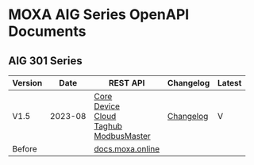 # MOXA AIG Series OpenAPI Documents

## AIG 301 Series
| Version | Date | REST API  | Changelog | Latest |
|  ----  | ----  | ----  | ----  | ----  |
| V1.5| 2023-08 | [Core](https://TPE-TIGER.github.io/AIG301/V1.5/core/#)<br />[Device](https://TPE-TIGER.github.io/AIG301/V1.5/device/#)<br />[Cloud](https://TPE-TIGER.github.io/AIG301/V1.5/cloud/#)<br />[Taghub](https://TPE-TIGER.github.io/AIG301/V1.5/taghub/#)<br />[ModbusMaster](https://TPE-TIGER.github.io/AIG301/V1.5/modbusmaster/#) | [Changelog](https://github.com/TPE-TIGER/TPE-TIGER.github.io/blob/main/AIG301/CHANGELOG.md) | V |
| Before | | [docs.moxa.online](https://docs.moxa.online/) | | |
